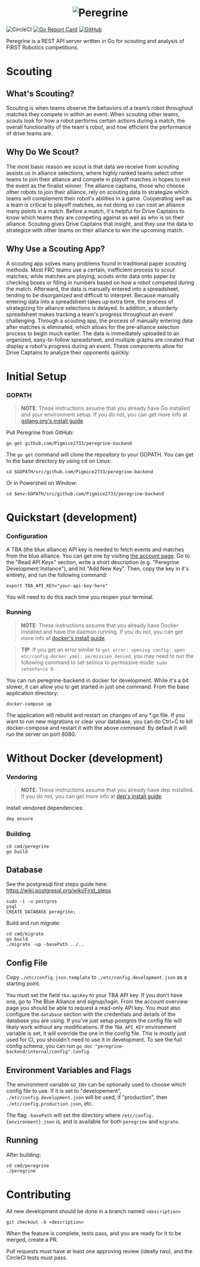 <h1 align="center"><img src="https://raw.githubusercontent.com/Pigmice2733/peregrine-logo/master/logo-with-text.png" alt="Peregrine"></h1>

![CircleCI](https://circleci.com/gh/Pigmice2733/peregrine-backend.svg?style=shield&circle-token=:circle-token)
[![Go Report Card](https://goreportcard.com/badge/github.com/Pigmice2733/peregrine-backend)](https://goreportcard.com/report/github.com/Pigmice2733/peregrine-backend)
[![GitHub](https://img.shields.io/github/license/Pigmice2733/peregrine-backend.svg)](https://github.com/Pigmice2733/peregrine-backend/blob/master/LICENSE.md)

Peregrine is a REST API server written in Go for scouting and analysis of FIRST Robotics competitions.

# Scouting

## What's Scouting?

Scouting is when teams observe the behaviors of a team’s robot throughout matches they compete in within an event. When scouting other teams, scouts look for how a robot performs certain actions during a match, the overall functionality of the team's robot, and how efficient the performance of drive teams are.

## Why Do We Scout?

The most basic reason we scout is that data we receive from scouting assists us in alliance selections, where highly ranked teams select other teams to join their alliance and compete in playoff matches in hopes to exit the event as the finalist winner. The alliance captains, those who choose other robots to join their alliance, rely on scouting data to strategize which teams will complement their robot's abilities in a game. Cooperating well as a team is critical to playoff matches, as not doing so can cost an alliance many points in a match. Before a match, it's helpful for Drive Captains to know which teams they are competing against as well as who is on their alliance. Scouting gives Drive Captains that insight, and they use the data to strategize with other teams on their alliance to win the upcoming match.

## Why Use a Scouting App?

A scouting app solves many problems found in traditional paper scouting methods. Most FRC teams use a certain, inefficient process to scout matches; while matches are playing, scouts write data onto paper by checking boxes or filling in numbers based on how a robot competed during the match. Afterward, the data is manually entered into a spreadsheet, tending to be disorganized and difficult to interpret. Because manually entering data into a spreadsheet takes up extra time, the process of strategizing for alliance selections is delayed. In addition, a disorderly spreadsheet makes tracking a team's progress throughout an event challenging. Through a scouting app, the process of manually entering data after matches is eliminated, which allows for the pre-alliance selection process to begin much earlier. The data is immediately uploaded to an organized, easy-to-follow spreadsheet, and multiple graphs are created that display a robot's progress during an event. These components allow for Drive Captains to analyze their opponents quickly.

# Initial Setup

### GOPATH

> **NOTE**: These instructions assume that you already have Go installed and your environment setup. If you do not, you can get more info at [golang.org's install guide](http://golang.org/doc/install).

Pull Peregrine from GitHub:

    go get github.com/Pigmice2733/peregrine-backend

The `go get` command will clone the repository to your GOPATH. You can get to the base directory by using cd on Linux:

    cd $GOPATH/src/github.com/Pigmice2733/peregrine-backend

Or in Powershell on Window:

    cd $env:GOPATH/src/github.com/Pigmice2733/peregrine-backend

# Quickstart (development)

### Configuration

A TBA (the blue alliance) API key is needed to fetch events and matches from the blue alliance. You can get one by visiting [the account page](https://www.thebluealliance.com/account). Go to the "Read API Keys" section, write a short description (e.g. "Peregrine Development Instance"), and hit "Add New Key". Then, copy the key in it's entirety, and run the following command:

    export TBA_API_KEY="your-api-key-here"

You will need to do this each time you reopen your terminal.

### Running

> **NOTE**: These instructions assume that you already have Docker installed and have the daemon running. If you do not, you can get more info at [docker's install guide](https://docs.docker.com/install/).

> **TIP**: If you get an error similar to `got error: opening config: open etc/config.docker.yaml: permission denied`, you may need to run the following command to set selinux to permissive mode: `sudo setenforce 0`.

You can run peregrine-backend in docker for development. While it's a bit slower, it can allow you to get started in just one command. From the base application directory:

    docker-compose up

The application will rebuild and restart on changes of any \*.go file. If you want to run new migrations or clear your database, you can do Ctrl+C to kill docker-compose and restart it with the above command. By default it will run the server on port 8080.

# Without Docker (development)

### Vendoring

> **NOTE**: These instructions assume that you already have dep installed. If you
> do not, you can get more info at [dep's install guide](https://github.com/golang/dep/blob/master/docs/installation.md).

Install vendored dependencies:

    dep ensure

### Building

    cd cmd/peregrine
    go build

## Database

See the postgresql first steps guide here: https://wiki.postgresql.org/wiki/First_steps

    sudo -i -u postgres
    psql
    CREATE DATABASE peregrine;

Build and run migrate:

    cd cmd/migrate
    go build
    ./migrate -up -basePath ../..

## Config File

Copy `./etc/config.json.template` to `./etc/config.development.json` as a starting point.

You must set the field `tba.apiKey` to your TBA API key. If you don't have one, go to The Blue Alliance and signup/login. From the account overview page you should be able to request a read-only API key.
You must also configure the `database` section with the credentials and details of the database you are using. If you've just setup postgres the config file will likely work without any modifications.
If the `TBA_API_KEY` environment variable is set, it will override the one in the config file. This is mostly just used for CI, you shouldn't need to use it in development. To see the full config schema, you can run `go doc "peregrine-backend/internal/config".Config`

## Environment Variables and Flags

The environment variable `GO_ENV` can be optionally used to choose which config file to use. If it is set to "developement", `./etc/config.development.json` will be used, if "production", then `./etc/config.production.json`, etc.

The flag `-basePath` will set the directory where `/etc/config.{environment}.json` is, and is available for both `peregrine` and `migrate`.

## Running

After building:

    cd cmd/peregrine
    ./peregrine

# Contributing

All new development should be done in a branch named `<description>`

    git checkout -b <description>

When the feature is complete, tests pass, and you are ready for it to be merged, create a PR.

Pull requests must have at least one approving review (ideally two), and the CircleCI tests must pass.
